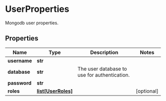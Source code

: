 # UserProperties

Mongodb user properties.
## Properties
| Name | Type | Description | Notes |
| ------------ | ------------- | ------------- | ------------- |
| **username** | **str** |  |  |
| **database** | **str** | The user database to use for authentication. |  |
| **password** | **str** |  |  |
| **roles** | [**list[UserRoles]**](UserRoles.md) |  | [optional]  |


